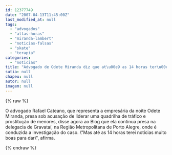 ```yaml
---
id: 12377749
date: "2007-04-13T11:45:00Z"
last_modified_at: null
tags:
  - "advogados"
  - "altas-horas"
  - "miranda-lambert"
  - "noticias-falsas"
  - "skate"
  - "terapia"
categories:
  - "noticias"
title: "Advogado de Odete Miranda diz que at\u00e9 as 14 horas ter\u00e1 not\u00edcias muito boas sobre a empres\u00e1ria"
sutia: null
chapeu: null
autor: null
imagem: null
---
```

{% raw %}
<p>O advogado Rafael Cateano, que representa a empresária da noite Odete Miranda, presa sob acusação de liderar uma quadrilha de tráfico e prostitução de menores, disse agora ao Blog que ela continua presa na delegacia de Gravataí, na Região Metropolitana de Porto Alegre, onde é conduzida a investigação do caso. \"Mas até as 14 horas terei notícias muito boas para dar\", afirma. </p>
{% endraw %}